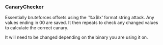 ### CanaryChecker
Essentially bruteforces offsets using the '%x$lx' format string attack. Any values ending in 00 are saved. It then repeats to check any changed values to calculate the correct canary.

It will need to be changed depending on the binary you are using it on.
